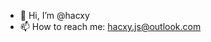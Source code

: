 - 👋 Hi, I’m @hacxy
- 📫 How to reach me: hacxy.js@outlook.com

<!---
hacxy/hacxy is a ✨ special ✨ repository because its `README.md` (this file) appears on your GitHub profile.
You can click the Preview link to take a look at your changes.
--->
